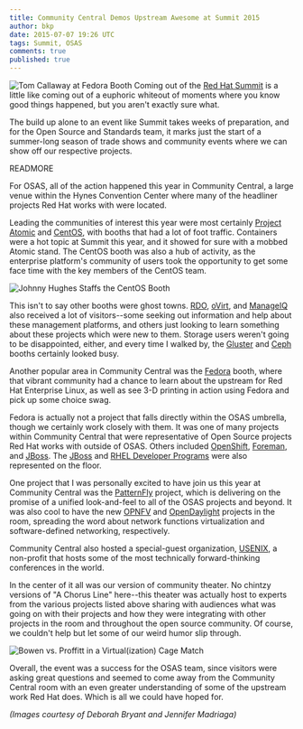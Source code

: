 ```yaml
---
title: Community Central Demos Upstream Awesome at Summit 2015
author: bkp
date: 2015-07-07 19:26 UTC
tags: Summit, OSAS
comments: true
published: true
---
```

![Tom Callaway at Fedora Booth](blog/fedorabooth2015_300.jpg) Coming out of the [Red Hat Summit](http://www.redhat.com/summit/) is a little like coming out of a euphoric whiteout of moments where you know good things happened, but you aren't exactly sure what.

The build up alone to an event like Summit takes weeks of preparation, and for the Open Source and Standards team, it marks just the start of a summer-long season of trade shows and community events where we can show off our respective projects.

READMORE

For OSAS, all of the action happened this year in Community Central, a large venue within the Hynes Convention Center where many of the headliner projects Red Hat works with were located.

Leading the communities of interest this year were most certainly [Project Atomic](http://www.projectatomic.io/) and [CentOS](https://www.centos.org/), with booths that had a lot of foot traffic. Containers were a hot topic at Summit this year, and it showed for sure with a mobbed Atomic stand. The CentOS booth was also a hub of activity, as the enterprise platform's community of users took the opportunity to get some face time with the key members of the CentOS team.

![Johnny Hughes Staffs the CentOS Booth](blog/centosbooth2015_600.jpg)

This isn't to say other booths were ghost towns. [RDO](https://www.rdoproject.org/Main_Page), [oVirt](http://www.ovirt.org), and [ManageIQ](http://manageiq.org/) also received a lot of visitors--some seeking out information and help about these management platforms, and others just looking to learn something about these projects which were new to them. Storage users weren't going to be disappointed, either, and every time I walked by, the [Gluster](http://www.gluster.org/) and [Ceph](http://ceph.com/) booths certainly looked busy.

Another popular area in Community Central was the [Fedora](https://getfedora.org/) booth, where that vibrant community had a chance to learn about the upstream for Red Hat Enterprise Linux, as well as see 3-D printing in action using Fedora and pick up some choice swag.

Fedora is actually not a project that falls directly within the OSAS umbrella, though we certainly work closely with them. It was one of many projects within Community Central that were representative of Open Source projects Red Hat works with outside of OSAS. Others included [OpenShift](https://www.openshift.com/), [Foreman](http://theforeman.org/), and [JBoss](http://www.jboss.org/). The [JBoss](http://www.jboss.org/faq/) and [RHEL Developer Programs](http://developers.redhat.com/) were also represented on the floor.

One project that I was personally excited to have join us this year at Community Central was the [PatternFly](https://www.patternfly.org/) project, which is delivering on the promise of a unified look-and-feel to all of the OSAS projects and beyond. It was also cool to have the new [OPNFV](https://www.opnfv.org/) and [OpenDaylight](http://www.opendaylight.org/) projects in the room, spreading the word about network functions virtualization and software-defined networking, respectively.

Community Central also hosted a special-guest organization, [USENIX](https://www.usenix.org/), a non-profit that hosts some of the most technically forward-thinking conferences in the world.

In the center of it all was our version of community theater. No chintzy versions of "A Chorus Line" here--this theater was actually host to experts from the various projects listed above sharing with audiences what was going on with their projects and how they were integrating with other projects in the room and throughout the open source community. Of course, we couldn't help but let some of our weird humor slip through.

![Bowen vs. Proffitt in a Virtual(ization) Cage Match](blog/communitytheater2015_600.JPG)

Overall, the event was a success for the OSAS team, since visitors were asking great questions and seemed to come away from the Community Central room with an even greater understanding of some of the upstream work Red Hat does. Which is all we could have hoped for.

_(Images courtesy of Deborah Bryant and Jennifer Madriaga)_


